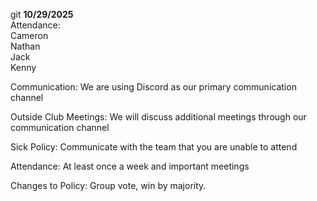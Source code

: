 git **10/29/2025**  
Attendance:  
Cameron   
Nathan   
Jack   
Kenny 

Communication: We are using Discord as our primary communication channel

Outside Club Meetings: We will discuss additional meetings through our communication channel

Sick Policy: Communicate with the team that you are unable to attend

Attendance: At least once a week and important meetings

Changes to Policy: Group vote, win by majority. 


